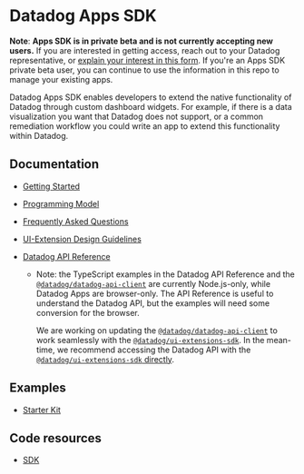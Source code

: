 # Datadog Apps SDK

**Note**: **Apps SDK is in private beta and is not currently accepting new users.** If you are interested in getting access, reach out to your Datadog representative, or [explain your interest in this form](https://dtdg.co/3E5iHd8). If you're an Apps SDK private beta user, you can continue to use the information in this repo to manage your existing apps.

Datadog Apps SDK enables developers to extend the native functionality of Datadog through custom dashboard widgets. For example, if there is a data visualization you want that Datadog does not support, or a common remediation workflow you could write an app to extend this functionality within Datadog.

## Documentation

-   [Getting Started](docs/en/getting-started.md)
-   [Programming Model](docs/en/programming-model.md)
-   [Frequently Asked Questions](docs/en/faq.md)
-   [UI-Extension Design Guidelines](docs/en/ui-extensions-design-guidelines.md)
-   [Datadog API Reference](https://docs.datadoghq.com/api/latest/)

    -   Note: the TypeScript examples in the Datadog API Reference and the [`@datadog/datadog-api-client`](https://www.npmjs.com/package/@datadog/datadog-api-client) are currently Node.js-only, while Datadog Apps are browser-only. The API Reference is useful to understand the Datadog API, but the examples will need some conversion for the browser.

        We are working on updating the [`@datadog/datadog-api-client`](https://www.npmjs.com/package/@datadog/datadog-api-client) to work seamlessly with the [`@datadog/ui-extensions-sdk`](https://www.npmjs.com/package/@datadog/ui-extensions-sdk). In the mean-time, we recommend accessing the Datadog API with the [`@datadog/ui-extensions-sdk` directly](docs/en/programming-model.md#accessing-the-api-through-the-sdk).

## Examples

-   [Starter Kit](examples/starter-kit)

## Code resources

-   [SDK](https://github.com/Datadog/ui-extensions-sdk)
